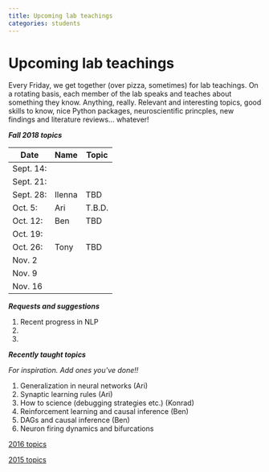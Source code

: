 ```yaml
---
title: Upcoming lab teachings
categories: students
---
```



# Upcoming lab teachings

Every Friday, we get together (over pizza, sometimes) for lab teachings. 
On a rotating basis, each member of the lab speaks and teaches about something they know. 
Anything, really. Relevant and interesting topics, good skills to know, nice Python packages,
neuroscientific princples, new findings and literature reviews... whatever!

***Fall 2018 topics***

| Date | Name | Topic |
|------|------|-------|
|Sept. 14:|      |       |
|Sept. 21:|      |       |
|Sept. 28:| Ilenna | TBD   |
|Oct. 5:| Ari     |  T.B.D.   |
|Oct. 12:|  Ben  | TBD    |
|Oct. 19:|      |       |
|Oct. 26:|  Tony |  TBD  |
|Nov. 2|      |       |
|Nov. 9|      |       |
|Nov. 16|      |       |



***Requests and suggestions***

1. Recent progress in NLP
1. 
1.

***Recently taught topics***

*For inspiration. Add ones you've done!!*

1. Generalization in neural networks (Ari)
1. Synaptic learning rules (Ari)
1. How to science (debugging strategies etc.) (Konrad)
1. Reinforcement learning and causal inference (Ben)
1. DAGs and causal inference (Ben)
1. Neuron firing dynamics and bifurcations

[2016 topics](http://kordinglab.com/lab_teaching_2016/)

[2015 topics](https://github.com/KordingLab/lab_teaching_2015)



